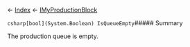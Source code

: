 ← [Index](Api-Index) ← [IMyProductionBlock](Sandbox.ModAPI.Ingame.IMyProductionBlock)

```csharp[bool](System.Boolean) IsQueueEmpty```##### Summary

The production queue is empty.


